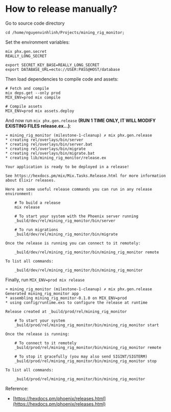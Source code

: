 # How to release manually?

Go to source code directory
```shell
cd /home/nguyenvinhlinh/Projects/mining_rig_monitor;
```

Set the environment variables:

```shell
mix phx.gen.secret
REALLY_LONG_SECRET

export SECRET_KEY_BASE=REALLY_LONG_SECRET
export DATABASE_URL=ecto://USER:PASS@HOST/database
```

Then load dependencies to compile code and assets:

```shell
# Fetch and compile
mix deps.get --only prod
MIX_ENV=prod mix compile

# Compile assets
MIX_ENV=prod mix assets.deploy
```

And now run `mix phx.gen.release` **(RUN 1 TIME ONLY, IT WILL MODIFY EXISTING FILES release.ex...)**:

```shell
➜ mining_rig_monitor (milestone-1-cleanup) ✗ mix phx.gen.release
* creating rel/overlays/bin/server
* creating rel/overlays/bin/server.bat
* creating rel/overlays/bin/migrate
* creating rel/overlays/bin/migrate.bat
* creating lib/mining_rig_monitor/release.ex

Your application is ready to be deployed in a release!

See https://hexdocs.pm/mix/Mix.Tasks.Release.html for more information about Elixir releases.

Here are some useful release commands you can run in any release environment:

    # To build a release
    mix release

    # To start your system with the Phoenix server running
    _build/dev/rel/mining_rig_monitor/bin/server

    # To run migrations
    _build/dev/rel/mining_rig_monitor/bin/migrate

Once the release is running you can connect to it remotely:

    _build/dev/rel/mining_rig_monitor/bin/mining_rig_monitor remote

To list all commands:

    _build/dev/rel/mining_rig_monitor/bin/mining_rig_monitor

```

Finally, run `MIX_ENV=prod mix release`

```shell
➜ mining_rig_monitor (milestone-1-cleanup) ✗ mix phx.gen.release
Generated mining_rig_monitor app
* assembling mining_rig_monitor-0.1.0 on MIX_ENV=prod
* using config/runtime.exs to configure the release at runtime

Release created at _build/prod/rel/mining_rig_monitor

    # To start your system
    _build/prod/rel/mining_rig_monitor/bin/mining_rig_monitor start

Once the release is running:

    # To connect to it remotely
    _build/prod/rel/mining_rig_monitor/bin/mining_rig_monitor remote

    # To stop it gracefully (you may also send SIGINT/SIGTERM)
    _build/prod/rel/mining_rig_monitor/bin/mining_rig_monitor stop

To list all commands:

    _build/prod/rel/mining_rig_monitor/bin/mining_rig_monitor

```



Reference:

- [https://hexdocs.pm/phoenix/releases.html](https://hexdocs.pm/phoenix/releases.html)
